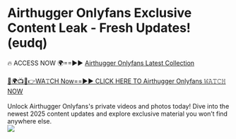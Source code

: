 # Airthugger Onlyfans Exclusive Content Leak - Fresh Updates! (eudq)

🔥 ACCESS NOW 🌍==►► <a href="https://tinyurl.com/kvy9nzfs" rel="nofollow">Airthugger Onlyfans Latest Collection</a>
<br><br>
[🔴🌍📺📱👉WA𝚃CH Now==►► CLICK HERE TO Airthugger Onlyfans 𝚆𝙰𝚃𝙲𝙷 NOW](https://tinyurl.com/kvy9nzfs)
<br><br>
Unlock Airthugger Onlyfans's private videos and photos today! Dive into the newest 2025 content updates and explore exclusive material you won’t find anywhere else.
<br>
<a href="https://tinyurl.com/kvy9nzfs" rel="nofollow" data-target="animated-image.originalLink"><img src="https://camo.githubusercontent.com/8a4f000d20f83aca3bf7ec5f350d767afa0574a8a352519fd8cfa583a6f93a33/68747470733a2f2f692e696d6775722e636f6d2f644a486b345a712e676966" data-canonical-src="https://i.imgur.com/dJHk4Zq.gif" style="max-width: 100%; display: inline-block;" data-target="animated-image.originalImage"></a>
<br>
